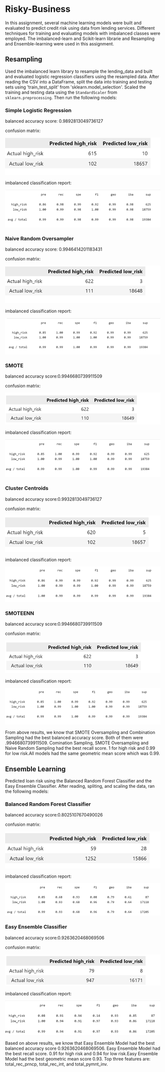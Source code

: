 # Risky-Business
In this assignment, several machine learning models were built and evaluated to predict credit risk using data from lending services.  Different techniques for training and evaluating models with imbalanced classes were employed. The imbalanced-learn and Scikit-learn librarie and Resampling and Ensemble-learning were used in this assignment. 

## Resampling

Used the imbalanced learn library to resample the lending_data and built and evaluated logistic regression classifiers using the resampled data.
After reading the CSV into a DataFrame, split the data into training and testing sets using 'train_test_split' from 'sklearn.model_selection'. Scaled the training and testing data using the `StandardScaler` from `sklearn.preprocessing`. Then run the following models:

### Simple Logistic Regression 
balanced accuracy score: 0.9892813049736127

confusion matrix:

![cm_simple](cm_simple.png)

imbalanced classification report:

![report_simple](report_simple.png)

### Naive Random Oversampler
balanced accuracy score: 0.9946414201183431

confusion matrix:

![cm_ros](cm_ros.png)

imbalanced classification report:

![report_ros](report_ros.png)

### SMOTE
balanced accuracy score:0.9946680739911509

confusion matrix:

![cm_smote](cm_smote.png)

imbalanced classification report:

![report_smote](report_smote.png)

### Cluster Centroids
balanced accuracy score:0.9932813049736127

confusion matrix:

![cm_cc](cm_cc.png)

imbalanced classification report:

![report_cc](report_cc.png)

### SMOTEENN 
balanced accuracy score:0.9946680739911509

confusion matrix:

![cm_sm](cm_sm.png)

imbalanced classification report:

![report_sm](report_sm.png)

From above results, we know that SMOTE Oversampling and Combination Sampling had the best balanced accuracy score. Both of them were .9946680739911509.
Comination Sampling, SMOTE Oversampling and Naive Random Sampling had the best recall score. 1 for high risk and 0.99 for low risk.All models had the same geometric mean score which was 0.99. 

## Ensemble Learning

Predicted loan risk using the Balanced Random Forest Classifier and the Easy Ensemble Classifier. After reading, spliting, and scaling the data, ran the following models:

### Balanced Random Forest Classifier
balanced accuracy score:0.8025107670490026

confusion matrix:

![cm_brf](cm_brf.png)

imbalanced classification report:

![report_brf](report_brf.png)

### Easy Ensemble Classifier
balanced accuracy score:0.9263620468069506

confusion matrix:

![cm_ee](cm_ee.png)

imbalanced classification report:

![report_ee](report_ee.png)

Based on above results, we know that  Easy Ensemble Model had the best balanced accuracy score 0.9263620468069506. Easy Ensemble Model had the best recall score. 0.91 for high risk and 0.94 for low risk.Easy Ensemble Model had the best geometric mean score 0.93.  Top three features are: total_rec_prncp, total_rec_int, and total_pymnt_inv.